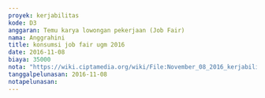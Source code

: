 ```yaml
---
proyek: kerjabilitas
kode: D3
anggaran: Temu karya lowongan pekerjaan (Job Fair)
nama: Anggrahini
title: konsumsi job fair ugm 2016
date: 2016-11-08
biaya: 35000
nota: "https://wiki.ciptamedia.org/wiki/File:November_08_2016_kerjabilitas_D3_konsumsi_jobfair_ugm_inok297.jpg"
tanggalpelunasan: 2016-11-08
notapelunasan:
---
```


